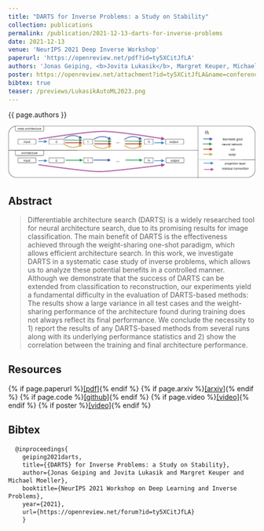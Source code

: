 ```yaml
---
title: "DARTS for Inverse Problems: a Study on Stability"
collection: publications
permalink: /publication/2021-12-13-darts-for-inverse-problems
date: 2021-12-13
venue: 'NeurIPS 2021 Deep Inverse Workshop'
paperurl: 'https://openreview.net/pdf?id=ty5XCitJfLA'
authors: 'Jonas Geiping, <b>Jovita Lukasik</b>, Margret Keuper, Michael Moeller'
poster: https://openreview.net/attachment?id=ty5XCitJfLA&name=conference_poster
bibtex: true
teaser: /previews/LukasikAutoML2023.png
---
```

{{ page.authors }}

<img class="pub_teaser" src="../images/previews/LukasikAutoML2023.png" alt="Teaser Image" title="teaser" />

## Abstract 

>Differentiable architecture search (DARTS) is a widely researched tool for neural architecture search, due to its promising results for image classification. The main benefit of DARTS is the effectiveness achieved through the weight-sharing one-shot paradigm, which allows efficient architecture search.
In this work, we investigate DARTS in a systematic case study of inverse problems, which allows us to analyze these potential benefits in a controlled manner. 
Although we demonstrate that the success of DARTS can be extended from classification to reconstruction, our experiments yield a fundamental difficulty in the evaluation of DARTS-based methods: The results show a large variance in all test cases and the weight-sharing performance of the architecture found during training does not always reflect its final performance. 
We conclude the necessity to 1) report the results of any DARTS-based methods from several runs along with its underlying performance statistics and 2) show the correlation between the training and final architecture performance.
>
## Resources

{% if page.paperurl %}<a href=" {{ page.paperurl }} ">[pdf]</a>{% endif %} {% if page.arxiv %}<a href=" {{ page.arxiv }} ">[arxiv]</a>{% endif %} {% if page.code %}<a href=" {{ page.code }} ">[github]</a>{% endif %} {% if page.video %}<a href=" {{ page.video }} ">[video]</a>{% endif %} {% if poster %}<a href=" {{ page.poster }} ">[video]</a>{% endif %}

## Bibtex 

      @inproceedings{
        geiping2021darts,
        title={{DARTS} for Inverse Problems: a Study on Stability},
        author={Jonas Geiping and Jovita Lukasik and Margret Keuper and Michael Moeller},
        booktitle={NeurIPS 2021 Workshop on Deep Learning and Inverse Problems},
        year={2021},
        url={https://openreview.net/forum?id=ty5XCitJfLA}
        }


